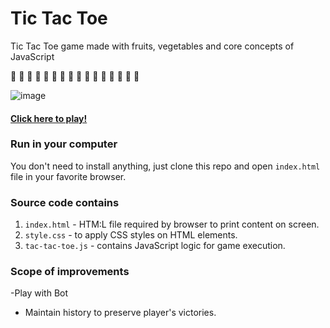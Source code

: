 # Tic Tac Toe

Tic Tac Toe game made with fruits, vegetables and core concepts of JavaScript

🍌 🍉 🍓 🍒 🍍 🍇 🍑 🥭 🍆 🥑 🥦 🥝 🥕 🌽 🍅 🥔

![image](https://github.com/HashirHussain/tic-tac-toe/assets/5574091/3f5bf8d7-e8f3-486f-9d52-5479b9c57ec7)


#### [Click here to play!](https://hashirhussain.github.io/tic-tac-toe/)

### Run in your computer

You don't need to install anything, just clone this repo and open `index.html` file in your favorite browser.

### Source code contains

1. `index.html` - HTM:L file required by browser to print content on screen.
2. `style.css` - to apply CSS styles on HTML elements.
3. `tac-tac-toe.js` - contains JavaScript logic for game execution.

### Scope of improvements

-Play with Bot

- Maintain history to preserve player's victories.
